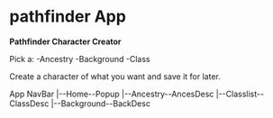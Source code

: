 # pathfinder App
****Pathfinder Character Creator****

Pick a:
-Ancestry
-Background
-Class

Create a character of what you want and save it for later. 

  App
  NavBar
   |--Home--Popup
   |--Ancestry--AncesDesc
   |--Classlist--ClassDesc
   |--Background--BackDesc

